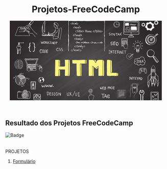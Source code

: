 <header >
   <h1>Projetos-FreeCodeCamp</h1>   
   <img src="/img/logoIniCial.jpg" alt="Logo da web" width:"850" height="250" border-radio="5px"> 
</header>
<h2>Resultado dos Projetos FreeCodeCamp</h2>

![Badge](http://img.shields.io/static/v1?label=STATUS-DO-CURSO&message=%20EM:ANDAMENTO&color=GREEN&style=for-the-badge)
<br>
<br>
<br>
PROJETOS

<ol>  
  <li>
    <a href ="#">
    Formulário
    </a>
  </li>
  </ol>